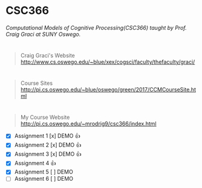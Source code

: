 # CSC366
###### Computational Models of Cognitive Processing(CSC366) taught by Prof. Craig Graci at SUNY Oswego.
# 
> Craig Graci's Website
http://www.cs.oswego.edu/~blue/xex/cogsci/faculty/thefaculty/graci/
#
> Course Sites
http://pi.cs.oswego.edu/~blue/oswego/green/2017/CCMCourseSite.html
#
> My Course Website
http://pi.cs.oswego.edu/~mrodrig9/csc366/index.html

- [x] Assignment 1 [x] DEMO :+1:
- [x] Assignment 2 [x] DEMO :+1:
- [x] Assignment 3 [x] DEMO :+1:
- [x] Assignment 4          :+1:     
- [x] Assignment 5 [ ] DEMO
- [ ] Assignment 6 [ ] DEMO
#